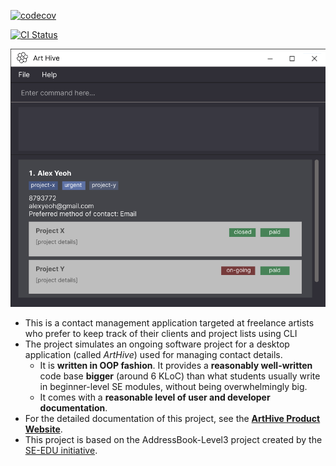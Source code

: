 [![codecov](https://codecov.io/gh/AY2425S2-CS2103-F10-1/tp/graph/badge.svg?token=FJ99L6LFD9)](https://codecov.io/gh/AY2425S2-CS2103-F10-1/tp)

[![CI Status](https://github.com/AY2425S2-CS2103-F10-1/tp/workflows/Java%20CI/badge.svg)](https://github.com/AY2425S2-CS2103-F10-1/tp/actions)

![Ui](docs/images/Ui.png)

* This is a contact management application targeted at freelance artists who prefer to keep track of their clients and project lists using CLI
* The project simulates an ongoing software project for a desktop application (called _ArtHive_) used for managing contact details.
  * It is **written in OOP fashion**. It provides a **reasonably well-written** code base **bigger** (around 6 KLoC) than what students usually write in beginner-level SE modules, without being overwhelmingly big.
  * It comes with a **reasonable level of user and developer documentation**.
* For the detailed documentation of this project, see the **[ArtHive Product Website](https://ay2425s2-cs2103-f10-1.github.io/tp)**.
* This project is based on the AddressBook-Level3 project created by the [SE-EDU initiative](https://se-education.org).



